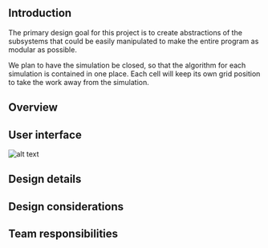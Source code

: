## Introduction

The primary design goal for this project is to create abstractions of
the subsystems that could be easily manipulated to make the entire
program as modular as possible.

We plan to have the simulation be closed, so that the algorithm for
each simulation is contained in one place. Each cell will keep its
own grid position to take the work away from the simulation.

## Overview

## User interface

![alt text](https://github.com/ "Logo Title Text 1")


## Design details

## Design considerations

## Team responsibilities
